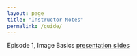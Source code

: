 ```yaml
---
layout: page
title: "Instructor Notes"
permalink: /guide/
---
```


Episode 1, Image Basics 
[presentation slides](../files/01-image-basics/01-image-basics.pdf)
